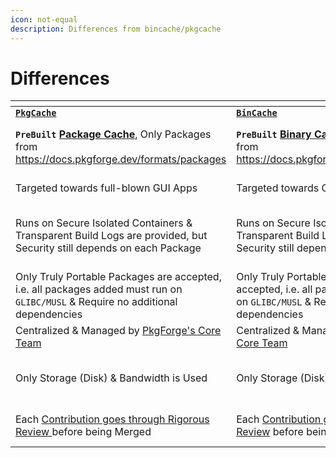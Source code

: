 ```yaml
---
icon: not-equal
description: Differences from bincache/pkgcache
---
```


# Differences

<table data-header-hidden><thead><tr><th width="278"></th><th width="256"></th><th></th></tr></thead><tbody><tr><td><a href="https://github.com/pkgforge/pkgcache"><strong><code>PkgCache</code></strong></a></td><td><a href="https://github.com/Azathothas/Toolpacks"><strong><code>BinCache</code></strong></a></td><td><a href="https://github.com/pkgforge/soarpkgs"><strong><code>SoarPkgs</code></strong></a></td></tr><tr><td><strong><code>PreBuilt</code></strong> <a href="https://huggingface.co/datasets/pkgforge/pkgcache"><strong>Package Cache</strong></a>, Only Packages from <a href="https://docs.pkgforge.dev/formats/packages">https://docs.pkgforge.dev/formats/packages</a></td><td> <strong><code>PreBuilt</code></strong> <a href="https://huggingface.co/datasets/pkgforge/bincache"><strong>Binary Cache</strong></a><strong>,</strong> Only Packages from <a href="https://docs.pkgforge.dev/formats/binaries">https://docs.pkgforge.dev/formats/binaries</a></td><td><strong>No PreBuilt Cache</strong>, All Packages are Built &#x26; Installed Locally</td></tr><tr><td>Targeted towards full-blown GUI Apps</td><td>Targeted towards CLI Apps</td><td>Targets both CLI/GUI Apps</td></tr><tr><td>Runs on Secure Isolated Containers &#x26; Transparent Build Logs are provided, but Security still depends on each Package</td><td>Runs on Secure Isolated Containers &#x26; Transparent Build Logs are provided, but Security still depends on each Package</td><td><a href="broken-reference"><strong><code>.SBUILD</code></strong></a> runs Locally on User's System, so Security depends on each package &#x26; their Maintainers</td></tr><tr><td>Only Truly Portable Packages are accepted, i.e. all packages added must run on <code>GLIBC/MUSL</code> &#x26; Require no additional dependencies</td><td>Only Truly Portable Packages are accepted, i.e. all packages added must run on <code>GLIBC/MUSL</code> &#x26; Require no additional dependencies</td><td>No Restrictions of Addition/Acceptance of Packages</td></tr><tr><td>Centralized &#x26; Managed by <a href="https://github.com/orgs/pkgforge/people">PkgForge's Core Team</a></td><td>Centralized &#x26; Managed by <a href="https://github.com/orgs/pkgforge/people">PkgForge's Core Team</a></td><td><strong>Decentralized</strong></td></tr><tr><td>Only Storage (Disk) &#x26; Bandwidth is Used</td><td>Only Storage (Disk) &#x26; Bandwidth is Used</td><td>Local Resources like CPU, MEM, DISK, Bandwidth etc Are Used</td></tr><tr><td>Each <a href="https://docs.pkgforge.dev/orgs/pkgforge-core/projects/pkgcache/contribution">Contribution goes through Rigorous Review </a>before being Merged</td><td>Each <a href="https://docs.pkgforge.dev/orgs/pkgforge-core/projects/toolpacks-bincache/contribution">Contribution goes through Rigorous Review</a> before being Merged</td><td><a href="https://docs.pkgforge.dev/orgs/pkgforge-core/projects/soarpkgs/contribution">Contribution GuideLine</a> is Simple &#x26; Forgiving</td></tr></tbody></table>
